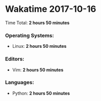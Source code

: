 # Wakatime 2017-10-16

Time Total: **2 hours 50 minutes**

### Operating Systems:
- Linux: **2 hours 50 minutes** 

### Editors:
- Vim: **2 hours 50 minutes** 

### Languages:
- Python: **2 hours 50 minutes** 

